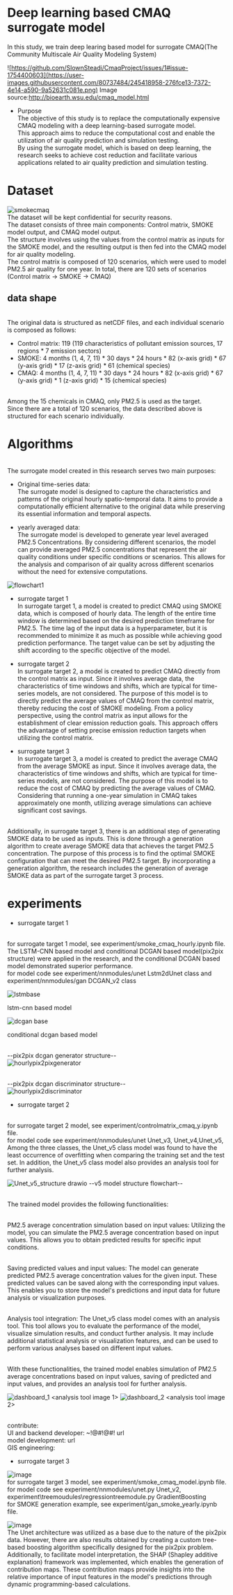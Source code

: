 # Deep learning based CMAQ surrogate model

In this study, we train deep learing based model for surrogate CMAQ(The Community Multiscale Air Quality Modeling System)

![https://github.com/SlownSteadi/CmaqProject/issues/1#issue-1754400603](https://user-images.githubusercontent.com/80737484/245418958-276fce13-7372-4e14-a590-9a52631c081e.png)
Image source:http://bioearth.wsu.edu/cmaq_model.html


* Purpose
<br> The objective of this study is to replace the computationally expensive CMAQ modeling with a deep learning-based surrogate model. 
<br> This approach aims to reduce the computational cost and enable the utilization of air quality prediction and simulation testing. 
<br> By using the surrogate model, which is based on deep learning, the research seeks to achieve cost reduction and facilitate various applications related to air quality prediction and simulation testing.

# Dataset

![smokecmaq](https://github.com/SlownSteadi/CmaqProject/assets/80737484/7f92388f-2881-4648-8cf4-70edb889f262)
<br>The dataset will be kept confidential for security reasons.
<br>The dataset consists of three main components: Control matrix, SMOKE model output, and CMAQ model output.
<br>The structure involves using the values from the control matrix as inputs for the SMOKE model, and the resulting output is then fed into the CMAQ model for air quality modeling.
<br>The control matrix is composed of 120 scenarios, which were used to model PM2.5 air quality for one year.
In total, there are 120 sets of scenarios (Control matrix -> SMOKE -> CMAQ)

## data shape

<br>The original data is structured as netCDF files, and each individual scenario is composed as follows:

* Control matrix: 119 (119 characteristics of pollutant emission sources, 17 regions * 7 emission sectors)
* SMOKE: 4 months (1, 4, 7, 11) * 30 days * 24 hours * 82 (x-axis grid) * 67 (y-axis grid) * 17 (z-axis grid) * 61 (chemical species)
* CMAQ: 4 months (1, 4, 7, 11) * 30 days * 24 hours * 82 (x-axis grid) * 67 (y-axis grid) * 1 (z-axis grid) * 15 (chemical species)

<br>Among the 15 chemicals in CMAQ, only PM2.5 is used as the target.
<br>Since there are a total of 120 scenarios, the data described above is structured for each scenario individually.

# Algorithms
<br> The surrogate model created in this research serves two main purposes:


* Original time-series data:
<br> The surrogate model is designed to capture the characteristics and patterns of the original hourly spatio-temporal data. It aims to provide a computationally efficient alternative to the original data while preserving its essential information and temporal aspects.

* yearly averaged data: 
<br> The surrogate model is developed to generate year level averaged PM2.5 Concentrations. By considering different scenarios, the model can provide averaged PM2.5 concentrations that represent the air quality conditions under specific conditions or scenarios. This allows for the analysis and comparison of air quality across different scenarios without the need for extensive computations.

![flowchart1](https://github.com/SlownSteadi/CmaqProject/assets/80737484/f1d10e9e-9528-42fe-acc5-32e648c65506)

* surrogate target 1
<br> In surrogate target 1, a model is created to predict CMAQ using SMOKE data, which is composed of hourly data. The length of the entire time window is determined based on the desired prediction timeframe for PM2.5. The time lag of the input data is a hyperparameter, but it is recommended to minimize it as much as possible while achieving good prediction performance. The target value can be set by adjusting the shift according to the specific objective of the model.

* surrogate target 2
<br> In surrogate target 2, a model is created to predict CMAQ directly from the control matrix as input. Since it involves average data, the characteristics of time windows and shifts, which are typical for time-series models, are not considered. The purpose of this model is to directly predict the average values of CMAQ from the control matrix, thereby reducing the cost of SMOKE modeling. From a policy perspective, using the control matrix as input allows for the establishment of clear emission reduction goals. This approach offers the advantage of setting precise emission reduction targets when utilizing the control matrix.

* surrogate target 3
<br> In surrogate target 3, a model is created to predict the average CMAQ from the average SMOKE as input. Since it involves average data, the characteristics of time windows and shifts, which are typical for time-series models, are not considered. The purpose of this model is to reduce the cost of CMAQ by predicting the average values of CMAQ. Considering that running a one-year simulation in CMAQ takes approximately one month, utilizing average simulations can achieve significant cost savings.

<br> Additionally, in surrogate target 3, there is an additional step of generating SMOKE data to be used as inputs. This is done through a generation algorithm to create average SMOKE data that achieves the target PM2.5 concentration. The purpose of this process is to find the optimal SMOKE configuration that can meet the desired PM2.5 target. By incorporating a generation algorithm, the research includes the generation of average SMOKE data as part of the surrogate target 3 process.

# experiments

* surrogate target 1

<br> for surrogate target 1 model, see experiment/smoke_cmaq_hourly.ipynb file.
<br> The LSTM-CNN based model and conditional DCGAN based model(pix2pix structure) were applied in the research, and the conditional DCGAN based model demonstrated superior performance.
<br> for model code see experiment/nnmodules/unet Lstm2dUnet class and experiment/nnmodules/gan DCGAN_v2 class

![lstmbase](https://github.com/SlownSteadi/CmaqProject/assets/80737484/922cdf01-7c86-4c2a-83b2-b76d166e3659)

lstm-cnn based model

![dcgan base](https://github.com/SlownSteadi/CmaqProject/assets/80737484/24953440-587e-430f-8133-0fcfbbd990ec)

conditional dcgan based model 

<br>--pix2pix dcgan generator structure--
<br>![hourlypix2pixgenerator](https://github.com/SlownSteadi/CmaqProject/assets/80737484/fb25af09-3aa0-44d3-b12b-f024e8446207)

<br>--pix2pix dcgan discriminator structure--
<br>![hourlypix2discriminator](https://github.com/SlownSteadi/CmaqProject/assets/80737484/8188d114-0a6b-4f2a-a386-2e1b208ad87a)


* surrogate target 2

<br> for surrogate target 2 model, see experiment/controlmatrix_cmaq_y.ipynb file.
<br> for model code see experiment/nnmodules/unet Unet_v3, Unet_v4,Unet_v5,
<br> Among the three classes, the Unet_v5 class model was found to have the least occurrence of overfitting when comparing the training set and the test set. In addition, the Unet_v5 class model also provides an analysis tool for further analysis.

![Unet_v5_structure drawio](https://github.com/SlownSteadi/CmaqProject/assets/80737484/3f704c84-3dbe-4fc2-a83d-76294ca86ff9)
--v5 model structure flowchart--

<br>The trained model provides the following functionalities:

<br>PM2.5 average concentration simulation based on input values: Utilizing the model, you can simulate the PM2.5 average concentration based on input values. This allows you to obtain predicted results for specific input conditions.

<br>Saving predicted values and input values: The model can generate predicted PM2.5 average concentration values for the given input. These predicted values can be saved along with the corresponding input values. This enables you to store the model's predictions and input data for future analysis or visualization purposes.

<br>Analysis tool integration: The Unet_v5 class model comes with an analysis tool. This tool allows you to evaluate the performance of the model, visualize simulation results, and conduct further analysis. It may include additional statistical analysis or visualization features, and can be used to perform various analyses based on different input values.

<br>With these functionalities, the trained model enables simulation of PM2.5 average concentrations based on input values, saving of predicted and input values, and provides an analysis tool for further analysis.

![dashboard_1](https://github.com/SlownSteadi/CmaqProject/assets/80737484/d90d5399-7d82-4a27-8c3d-64594eff2fdc)
<analysis tool image 1>
![dashboard_2](https://github.com/SlownSteadi/CmaqProject/assets/80737484/a23811ce-54fd-47aa-bc51-ff6e6300b9f1)
<analysis tool image 2>

<br>contribute:
<br>UI and backend developer: ~!@#!@#! url
<br>model development: url
<br>GIS engineering:



* surrogate target 3

![image](https://github.com/SlownSteadi/CmaqProject/assets/80737484/e540d5ae-f0e2-4363-9038-ec11df3f3a4b)
<br> for surrogate target 3 model, see experiment/smoke_cmaq_model.ipynb file.
<br> for model code see experiment/nnmodules/unet.py Unet_v2, experiment\treemoudules\regressiontreemodule.py GradientBoosting
<br> for SMOKE generation example, see experiment/gan_smoke_yearly.ipynb file.

![image](https://github.com/SlownSteadi/CmaqProject/assets/80737484/6300c146-0a02-4d07-8480-f700e3f35b7b)
<br> The Unet architecture was utilized as a base due to the nature of the pix2pix data. However, there are also results obtained by creating a custom tree-based boosting algorithm specifically designed for the pix2pix problem. Additionally, to facilitate model interpretation, the SHAP (Shapley additive explanation) framework was implemented, which enables the generation of contribution maps. These contribution maps provide insights into the relative importance of input features in the model's predictions through dynamic programming-based calculations.









